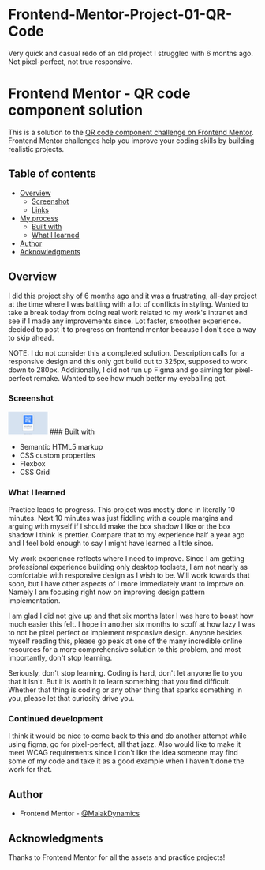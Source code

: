 # Frontend-Mentor-Project-01-QR-Code
Very quick and casual redo of an old project I struggled with 6 months ago. Not pixel-perfect, not true responsive.

# Frontend Mentor - QR code component solution

This is a solution to the [QR code component challenge on Frontend Mentor](https://www.frontendmentor.io/challenges/qr-code-component-iux_sIO_H). Frontend Mentor challenges help you improve your coding skills by building realistic projects. 

## Table of contents

- [Overview](#overview)
  - [Screenshot](#screenshot)
  - [Links](#links)
- [My process](#my-process)
  - [Built with](#built-with)
  - [What I learned](#what-i-learned)
- [Author](#author)
- [Acknowledgments](#acknowledgments)

## Overview

I did this project shy of 6 months ago and it was a frustrating, all-day project at the time where I was battling with a lot of conflicts in styling. 
Wanted to take a break today from doing real work related to my work's intranet and see if I made any improvements since. 
Lot faster, smoother experience. decided to post it to progress on frontend mentor because I don't see a way to skip ahead.

NOTE: I do not consider this a completed solution. Description calls for a responsive design and this only got build out to 325px, supposed to work down to 280px.
Additionally, I did not run up Figma and go aiming for pixel-perfect remake. Wanted to see how much better my eyeballing got.

### Screenshot
<img src="./qrcode_desktop.png" width="80">
### Built with

- Semantic HTML5 markup
- CSS custom properties
- Flexbox
- CSS Grid

### What I learned

Practice leads to progress. This project was mostly done in literally 10 minutes. Next 10 minutes was just fiddling with a couple margins and arguing with myself if I should make the box shadow I like or the box shadow I think is prettier.
Compare that to my experience half a year ago and I feel bold enough to say I might have learned a little since. 

My work experience reflects where I need to improve. Since I am getting professional experience building only desktop toolsets, I am not nearly as comfortable with responsive design as I wish to be. 
Will work towards that soon, but I have other aspects of I more immediately want to improve on. Namely I am focusing right now on improving design pattern implementation.

I am glad I did not give up and that six months later I was here to boast how much easier this felt. I hope in another six months to scoff at how lazy I was to not be pixel perfect or implement responsive design.
Anyone besides myself reading this, please go peak at one of the many incredible online resources for a more comprehensive solution to this problem, and most importantly, don't stop learning. 

Seriously, don't stop learning. 
Coding is hard, don't let anyone lie to you that it isn't. But it is worth it to learn something that you find difficult. Whether that thing is coding or any other thing that sparks something in you, please let that curiosity drive you.

### Continued development

I think it would be nice to come back to this and do another attempt while using figma, go for pixel-perfect, all that jazz. 
Also would like to make it meet WCAG requirements since I don't like the idea someone may find some of my code and take it as a good example when I haven't done the work for that.

## Author

- Frontend Mentor - [@MalakDynamics](https://www.frontendmentor.io/profile/MalakDynamics)

## Acknowledgments

Thanks to Frontend Mentor for all the assets and practice projects!
